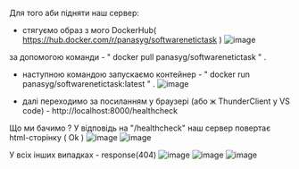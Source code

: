Для того аби підняти наш сервер:
- стягуємо образ з мого DockerHub( https://hub.docker.com/r/panasyg/softwarenetictask ) 
![image](https://user-images.githubusercontent.com/91308486/180341170-2951d924-0966-4a3f-8d36-481f6063dcde.png)

за допомогою команди - " docker pull panasyg/softwarenetictask " .
- наступною командою запускаємо контейнер - " docker run panasyg/softwarenetictask:latest " .
 ![image](https://user-images.githubusercontent.com/91308486/180341318-5bbe2b28-f46b-4aec-813d-092b85d1a349.png)
 
- далі переходимо за посиланням у браузері (або ж ThunderClient у VS code) - http://localhost:8000/healthcheck

Що ми бачимо ?
У відповідь на "/healthcheck" наш сервер повертає html-сторінку ( Ok ) 
![image](https://user-images.githubusercontent.com/91308486/180340688-3fe6af15-5bcc-4320-9370-583406505617.png)
![image](https://user-images.githubusercontent.com/91308486/180340494-32654035-9027-4065-b62c-d3feb51de477.png)

У всіх інших випадках - response(404)
![image](https://user-images.githubusercontent.com/91308486/180340956-015d4ac6-ff13-4ca5-bcb8-c3a02d92cf82.png)
![image](https://user-images.githubusercontent.com/91308486/180341063-035ca2a1-0d8d-48d4-9ca1-e88e47548d38.png)
![image](https://user-images.githubusercontent.com/91308486/180341095-9468a62d-06f4-426a-9111-6d037006c477.png)

